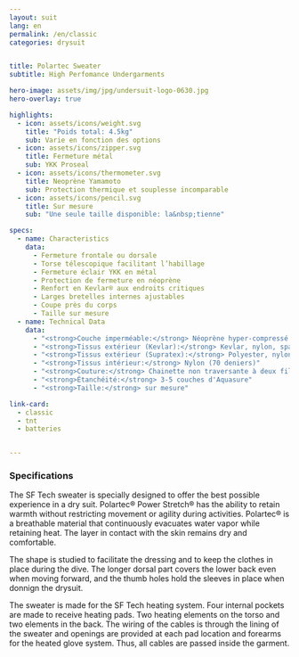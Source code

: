 ```yaml
---
layout: suit
lang: en
permalink: /en/classic
categories: drysuit


title: Polartec Sweater
subtitle: High Perfomance Undergarments

hero-image: assets/img/jpg/undersuit-logo-0630.jpg
hero-overlay: true

highlights:
  - icon: assets/icons/weight.svg
    title: "Poids total: 4.5kg"
    sub: Varie en fonction des options
  - icon: assets/icons/zipper.svg
    title: Fermeture métal
    sub: YKK Proseal
  - icon: assets/icons/thermometer.svg
    title: Neoprène Yamamoto
    sub: Protection thermique et souplesse incomparable
  - icon: assets/icons/pencil.svg
    title: Sur mesure
    sub: "Une seule taille disponible: la&nbsp;tienne"

specs:
  - name: Characteristics
    data:
      - Fermeture frontale ou dorsale
      - Torse télescopique facilitant l’habillage
      - Fermeture éclair YKK en métal
      - Protection de fermeture en néoprène
      - Renfort en Kevlar® aux endroits critiques
      - Larges bretelles internes ajustables
      - Coupe près du corps
      - Taille sur mesure
  - name: Technical Data
    data:
      - "<strong>Couche imperméable:</strong> Néoprène hyper-compressé 2mm"
      - "<strong>Tissus extérieur (Kevlar):</strong> Kevlar, nylon, spandex"
      - "<strong>Tissus extérieur (Supratex):</strong> Polyester, nylon, spandex"
      - "<strong>Tissus intérieur:</strong> Nylon (70 deniers)"
      - "<strong>Couture:</strong> Chainette non traversante à deux fils"
      - "<strong>Étanchéité:</strong> 3-5 couches d'Aquasure"
      - "<strong>Taille:</strong> sur mesure"

link-card:
  - classic
  - tnt
  - batteries


---
```


<h3 class="content-title">Specifications</h3>

The SF Tech sweater is specially designed to offer the best possible experience in a dry suit. Polartec® Power Stretch® has the ability to retain warmth without restricting movement or agility during activities. Polartec® is a breathable material that continuously evacuates water vapor while retaining heat. The layer in contact with the skin remains dry and comfortable.

The shape is studied to facilitate the dressing and to keep the clothes in place during the dive. The longer dorsal part covers the lower back even when moving forward, and the thumb holes hold the sleeves in place when donnign the drysuit.

The sweater is made for the SF Tech heating system. Four internal pockets are made to receive heating pads. Two heating elements on the torso and two elements in the back. The wiring of the cables is through the lining of the sweater and openings are provided at each pad location and forearms for the heated glove system. Thus, all cables are passed inside the garment.


